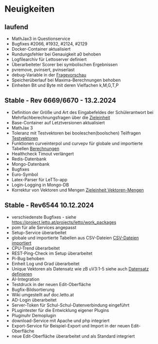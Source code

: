 # Neuigkeiten

## laufend
* MathJax3 in Questionservice
* Bugfixes #2066, #1932, #2124, #2129
* Docker-Container aktualisiert
* Rundungsfehler bei Genauigkeit a0 behoben
* Logfilearchiv für Lettoserver definiert
* Überarbeiteter Scorer bei symbolischen Ergebnissen
* pvremove, pvinsert, pvinserlast
* debug-Variable in der [Fragevorschau](../Fragen-Vorschau/index.md#debug-ansicht-mit-debug-variablen) 
* Speicherüberlauf bei Maxima-Berechnungen behoben
* Einheiten Bit und Byte mit deren Vielfachen k,M,G,T,P

## Stable - Rev 6669/6670 - 13.2.2024
* Definition der Größe und Art des Eingabefeldes der Schülerantwort bei Mehrfachberechnungsfragen über die [Zieleinheit](../ZielEinheit/index.md#parameter-für-die-größe-und-art-des-eingabefeldes-bei-berechneten-teilfragen-einer-mehrfachberechnungsfrage)
* Base-Container auf Letztversionen aktualisiert
* MathJax 3
* Toleranz mit Testvektoren bei booleschen(boolschen) Teilfragen [Testvektoren](../Korrektur/index.md#korrektur-von-symbolischen-ausdrücken-mit-testvektoren)
* Funktionen curveinterpol und curvepv für globale und importierte Tabellen [Berechnungen](../Berechnungen/index.md#funktionen-für-importierte-tabellen)
* Healthcheck Timout verlängert
* Redis-Datenbank 
* Mongo-Datenbank
* Bugfixes
* Euro-Symbol
* Latex-Parser für LeTTo-app
* Login-Logging in Mongo-DB
* Korrektur von Vektoren und Mengen [Zieleinheit Vektoren-Mengen](../ZielEinheit/index.md#parameter-für-den-ergebnisvergleich-von-vektoren-und-mengen-bei-der-schülereingabe)

## Stable - Rev6544 10.12.2024
* verschiedenste Bugfixes - siehe https://project.letto.at/projects/letto/work_packages
* pom für alle Services angepasst
* Setup-Service überarbeitet
* globale und importierte Tabellen aus CSV-Dateien [CSV-Dateien importiert](../BeispielsammlungEditieren/csv-tabellen_importieren/index.md)
* CPU-Trend überarbeitet
* REST-Ping-Check im Setup überarbeitet
* Pi-Bug behoben
* Einheit Log und Grad überarbeitet
* Unique Vektoren als Datensatz wie zB uV3:1-5 siehe auch [Datensatz definieren](../Datensätzedefinieren/index.md#definition-der-werte)
* AI-Integration
* Testdruck in der neuen Edit-Oberfläche
* Bugfix-Bildsortierung
* Wiki umgestellt auf doc.letto.at
* AD-Login überarbeitet
* Server-Token für Schul-Schul-Datenverbindung eingeführt
* PLugintester für die Entwicklung eigener Plugins 
* Pluginuhr Demoplugin
* download-Service mit Apache und php integriert
* Export-Service für Beispiel-Export und Import in der neuen Edit-Oberfläche
* neue Edit-Oberfläche überarbeitet und als Standard integriert